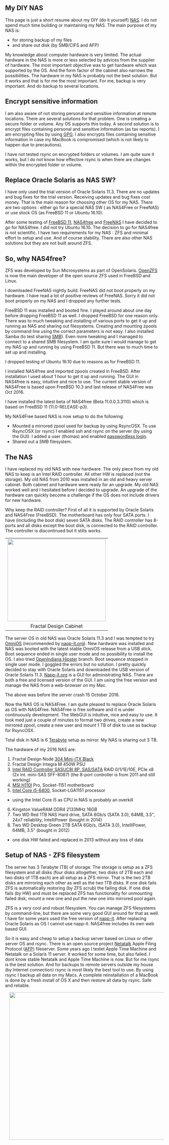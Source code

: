 ## My DIY NAS

This page is just a short resume about my DIY (do it yourself) [NAS](https://en.wikipedia.org/wiki/Network-attached_storage). I do not spend much time building or maintaining my NAS. The main purpose of my NAS is:

- for storing backup of my files
- and share out disk (by SMB/CIFS and AFP)

My knowledge about computer hardware is very limited. The actual hardware in the NAS is more or less selected by advices from the supplier of hardware. The most important objective was to get hardware which was supported by the OS. And the form factor of the cabinet also narrows the possibilities. The hardware in my NAS is probably not the best solution. But it works and that is for me the most important. For me, backup is very important. And do backup to several locations.


## Encrypt sensitive information

I am also aware of not storing personal and sensitive information at remote locations. There are several solutions for that problem. One is creating a secure folder or volume. Any OS supports this today. A second solution is to encrypt files containing personal and sensitive information (as tax reports). I am encrypting files by using [GPG](https://en.wikipedia.org/wiki/GNU_Privacy_Guard). I also encrypts files containing sensitive information in case my MacBook is compromised (which is not likely to happen due to precautions).

I have not tested rsync on encrypted folders or volumes. I am quite sure it works, but I do not know how effective rsync is when there are changes within the encrypted folder or volume.


## Replace Oracle Solaris as NAS SW?

I have only used the trial version of Oracle Solaris 11.3\. There are no updates and bug fixes for the trial version. Receiving updates and bug fixes cost money. That is the main reason for choosing other OS for my NAS. There are two options : either go for a special NAS SW ( as NAS4Free or FreeNAS) or use stock OS (as FreeBSD 11 or Ubuntu 16.10).

After some testing of [FreeBSD 11](https://www.freebsd.org/), [NAS4free](http://www.nas4free.org/) and [FreeNAS](http://www.freenas.org/) I have decided to go for NAS4free. I did not try Ubuntu 16.10\. The decision to go for NAS4free is not scientific. I have two requirements for my NAS : ZFS and minimal effort to setup and use. And of course stability. There are also other NAS solutions but they are not built around ZFS.


## So, why NAS4free?

ZFS was developed by Sun Microsystems as part of OpenSolaris. [OpenZFS](http://open-zfs.org/wiki/Main_Page) is now the main developer of the open source ZFS used in FreeBSD and Linux.

I downloaded FreeNAS nightly build. FreeNAS did not boot properly on my hardware. I have read a lot of positive reviews of FreeNAS. Sorry it did not boot properly on my NAS and I dropped any further tests.

FreeBSD 11 was installed and booted fine. I played around about one day before dropping FreeBSD 11 as well. I dropped FreeBSD for one reason only. There was to much tweaking and installing of various ports to get it up and running as NAS and sharing out filesystems. Creating and mounting zpools by command line using the correct parameters is not easy. I also installed Samba (to test sharing [SMB](https://en.wikipedia.org/wiki/Server_Message_Block)). Even more tweaking and I managed to connect to a shared SMB filesystem. I am quite sure I would manage to get my NAS up and running by using FreeBSD 11\. But there was to much time to set up and installing.

I dropped testing of Ubuntu 16.10 due to reasons as for FreeBSD 11.

I installed NAS4free and imported zpools created in FreeBSD. After installation I used about 1 hour to get it up and running. The GUI in NAS4free is easy, intuitive and nice to use. The current stable version of NAS4Free is based upon FreeBSD 10.3 and last release of NAS4Free was Oct 2016.

I have installed the latest beta of NAS4free (Beta 11.0.0.3.3110) which is based on FreeBSD 11 (11.0-RELEASE-p3).

My NAS4Free based NAS is now setup to do the following:

- Mounted a mirrored zpool used for backup by using RsyncOSX. To use RsyncOSX (or rsync) I enabled ssh and rsync on the server (by using the GUI). I added a user (thomas) and enabled [passwordless login](https://github.com/rsyncOSX/Documentation/blob/master/PasswordlessLogin.md).
- Shared out a SMB filesystem.


## The NAS

I have replaced my old NAS with new hardware. The only piece from my old NAS to keep is an Intel RAID controller. All other HW is replaced (not the storage). My old NAS from 2010 was installed in an old and heavy server cabinet. Both cabinet and hardware were ready for an upgrade. My old NAS worked well and I hesitated before I decided to upgrade. An upgrade of the hardware can quickly become a challenge if the OS does not include drivers for new hardware.

Why keep the RAID controller? First of all it is supported by Oracle Solaris and NAS4Free (FreeBSD). The motherboard has only four SATA ports. I have (including the boot disk) seven SATA disks. The RAID controller has 8-ports and all disks except the boot disk, is connected to the RAID controller. The controller is discontinued but it stills works.

<table align="center" cellpadding="0" cellspacing="0" class="tr-caption-container" style="margin-left: auto; margin-right: auto; text-align: center;"><tbody>
<tr><td style="text-align: center;"><a href="https://3.bp.blogspot.com/-BWVk5GOBXiU/V4Cv0O6GoVI/AAAAAAAALqk/I233yb6_lPIYsPK2BjX1ajNSupJLAvfQQCLcB/s1600/Small%2B%25281%2Bof%2B12%2529.jpg" imageanchor="1" style="margin-left: auto; margin-right: auto;"><img border="0" height="267" src="https://3.bp.blogspot.com/-BWVk5GOBXiU/V4Cv0O6GoVI/AAAAAAAALqk/I233yb6_lPIYsPK2BjX1ajNSupJLAvfQQCLcB/s320/Small%2B%25281%2Bof%2B12%2529.jpg" width="320" /></a></td></tr>
<tr><td class="tr-caption" style="text-align: center;">Fractal Design Cabinet</td></tr>
</tbody></table>

The server OS in old NAS was Oracle Solaris 11.3 and I was tempted to try [OmniOS](https://omnios.omniti.com/) (recommended by [napp-it.org](http://napp-it.org/)). New hardware was installed and NAS was booted with the latest stable OmniOS release from a USB stick. Boot sequence ended in single user mode and no possibility to install the OS. I also tried [OpenIndiana Hipster](http://www.openindiana.org/) branch. Boot sequence stopped in single user mode. I goggled the errors but no solution. I pretty quickly decided to stay with Oracle Solaris and downloaded the USB version of Oracle Solaris 11.3\. [Napp-it.org](http://napp-it.org/) is a GUI for administrating NAS. There are both a free and licensed version of the GUI. I am using the free version and manage the NAS from a web-browser on my Mac.

The above was before the server crash 15 October 2016.

Now the NAS OS is NAS4Free. I am quite pleased to replace Oracle Solaris as OS with NAS4Free. NAS4Free is free software and it is under continuously development. The WebGUI is intuitive, nice and easy to use. It took med just a couple of minutes to format two drives, create a new mirrored zpool, create a new user and mount 1 TB of disk to use as backup for RsyncOSX.

Total disk in NAS is 6 [Terabyte](https://en.wikipedia.org/wiki/Terabyte) setup as mirror. My NAS is sharing out 3 TB.

The hardware of my 2016 NAS are:

1.  Fractal Design Node [304 Mini-ITX Black](http://www.fractal-design.com/home/product/cases/node-series/node-304-black)
2.  Fractal Design Integra M 450W PSU
3.  [Intel RAID Controller SASUC8I 8P, SAS/SATA](http://www.newegg.com/Product/Product.aspx?Item=N82E16816117157) RAID 0/1/1E/10E, PCIe x8 (2x int. mini-SAS SFF-8087) (the 8-port controller is from 2011 and still working)
4.  [MSI H110I](https://www.msi.com/Motherboard/H110I-PRO.html#hero-overview) Pro, Socket-1151 motherboard
5.  [Intel Core i5-6400](http://ark.intel.com/products/88185/Intel-Core-i5-6400-Processor-6M-Cache-up-to-3_30-GHz), Socket-LGA1151 processor
  - using the Intel Core i5 as CPU in NAS is probably an overkill
6.  Kingston ValueRAM DDR4 2133MHz 16GB
7.  Two WD Red 1TB NAS Hard drive, SATA 6Gb/s (SATA 3.0), 64MB, 3.5", 24x7 reliability, IntelliPower (bought in 2014)
8.  Two WD Desktop Green 2TB SATA 6Gb/s, (SATA 3.0), IntelliPower, 64MB, 3.5" (bought in 2012)
  - one disk HW failed and replaced in 2013 without any loss of data


## Setup of NAS - ZFS filesystem

The server has 3 Terabyte (TB) of storage. The storage is setup as a ZFS filesystem and all disks (four disks altogether, two disks of 2TB each and two disks of 1TB each) are all setup as a ZFS mirror. That is the two 2TB disks are mirroring each other as well as the two 1TB disks. If one disk fails ZFS is automatically restoring (by ZFS scrub) the failing disk. If one disk fails (by HW) and must be replaced ZFS has functionality for unmounting failed disk, mount a new one and put the new one into mirrored pool again.

ZFS is a very cool and robust filesystem. You can manage ZFS filesystems by command-line, but there are some very good GUI around for that as well. I have for some years used the free version of [napp-it](http://napp-it.org/). After replacing Oracle Solaris as OS I cannot use napp-it. NAS4free includes its own web based GUI.

So it is easy and cheap to setup a backup server based on Linux or other server OS and rsync. There is an open source project [Netatalk](http://netatalk.sourceforge.net/) Apple Filing Protocol ([AFP](https://en.wikipedia.org/wiki/Apple_Filing_Protocol)) fileserver. Some years ago I testet Apple Time Machine and Netatalk on a Solaris 11 server. It worked for some time, but also failed. I dont know stable Netatalk and Apple Time Machine is now. But for me rsync is the best solution. And for backups to remote servers outside my house (by Internet connection) rsync is most likely the best tool to use. By using rsync I backup all data on my Macs. A complete reinstallation of a MacBook is done by a fresh install of OS X and then restore all data by rsync. Safe and reliable.

<div class="separator" style="clear: both; text-align: center;">
<a href="https://1.bp.blogspot.com/-HXJd4gxFSv4/V5296rU5ogI/AAAAAAAALwA/bcWuJ8nnipISjDrFeuCLCI7Xoo9EguS2gCLcB/s1600/WhatIsRsyncOSX.001.jpeg" imageanchor="1" style="margin-left: 1em; margin-right: 1em;"><img border="0" height="480" src="https://1.bp.blogspot.com/-HXJd4gxFSv4/V5296rU5ogI/AAAAAAAALwA/bcWuJ8nnipISjDrFeuCLCI7Xoo9EguS2gCLcB/s640/WhatIsRsyncOSX.001.jpeg" width="640" /></a>
